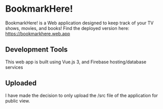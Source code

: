 # BookmarkHere!
BookmarkHere! is a Web application designed to keep track of your TV shows, movies, and books!
Find the deployed version here: https://bookmarkhere.web.app

## Development Tools
This web app is built using Vue.js 3, and Firebase hosting/database services

## Uploaded
I have made the decision to only upload the /src file of the application for public view. 

